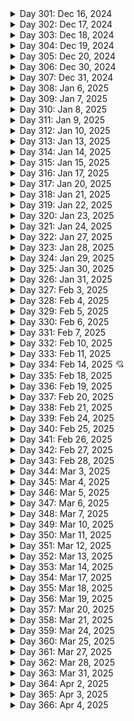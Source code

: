 <details>
  <summary>Day 301: Dec 16, 2024</summary>

  ### Today's Progress:
  * I continued working on the Responsive Design module (96% complete) of the Frontend Mentor Frontend Dev path (52% complete) from Scrimba.
    * I continued working and completed on the Building a Product Splash Page section (100% complete).
    * I started and completed working on Building a Responsive Layout with CSS Grid (100% complete).
    * I briefly started working on the Learning Journal solo project.

  ### Link to work:
  * None

  ### New thing(s) learned:
  * I learned how the `box-sizing: border-box` tag works when using CSS (makes sense with it being inside of a CSS Reset), how grid columns, rows, and gap works, the fr unit and how it works, how grid-template-areas work, and how to create a responsive image grid.

  ### Thoughts:
  * I'm happy with how far I got today. Tomorrow, I'm going to get a start on the Learning Journal solo project as I just got the basics of it setup for myself. Here's the next 100 days!

  ### Time spent working
  * 2.2 hrs
</details>

<details>
  <summary>Day 302: Dec 17, 2024</summary>

  ### Today's Progress:
  * I continued working on the Responsive Design module (96% complete) of the Frontend Mentor Frontend Dev path (52% complete) from Scrimba.
    * I started really working on the Learning Journal solo project.

  ### Link to work:
  * None

  ### New thing(s) learned:
  * None

  ### Thoughts:
  * I took the time to rename every layer/group in the Penpot file (ported the Project's Figma file) and moved different layers around that would make sense to me. From there, I wrote out my CSS Reset and custom properties that I believe the project would need. Afterwards, I wrote out my templates with random text to get an idea for what I was doing. I'm enjoying the project so far, I'm excited to see what I can do with it!

  ### Time spent working
  * 1.25 hrs
</details>

<details>
  <summary>Day 303: Dec 18, 2024</summary>

  ### Today's Progress:
  * I continued working on the Responsive Design module (96% complete) of the Frontend Mentor Frontend Dev path (52% complete) from Scrimba.
    * I continued working on the Learning Journal solo project.

  ### Link to work:
  * None

  ### New thing(s) learned:
  * None

  ### Thoughts:
  * I competed the Heading/Navigation section along with the Hero section. With this project, I'm really going slow and taking my time to make sure everything looks good and I understand what I'm doing.

  ### Time spent working
  * 1.25 hrs
</details>

<details>
  <summary>Day 304: Dec 19, 2024</summary>

  ### Today's Progress:
  * I continued working on the Learning Journal solo project from Scrimba's Frontend Developer Path.

  ### Link to work:
  * None

  ### New thing(s) learned:
  * None

  ### Thoughts:
  * I was working on the project when Penpot decided to continously crash while trying to work on the Hero section of the Home page. I decided to stop working for the day since it's a problem posted in their GitHub.

  ### Time spent working
  * 2 hrs
</details>

<details>
  <summary>Day 305: Dec 20, 2024</summary>

  ### Today's Progress:
  * I continued working on the Learning Journal solo project from Scrimba's Frontend Developer Path.

  ### Link to work:
  * None

  ### New thing(s) learned:
  * None

  ### Thoughts:
  * Penpot was finally working today after they fixed the bug or it just went away. I decided to use Figma for a little bit to see if that would work, and thankfully it did. I completed the Home page and part of the Blog/About page which I'll continue next week.

  ### Time spent working
  * 2 hrs
</details>

<details>
  <summary>Day 306: Dec 30, 2024</summary>

  ### Today's Progress:
  * I completed working on the Responsive Design module (100% complete) of the Frontend Mentor Frontend Dev path (52% complete) from Scrimba.
    * I completed working on the Learning Journal solo project from Scrimba's Frontend Developer Path.
  * I went back to reading Chris Minnick's book (Coding for Dummies) to read Book 2 (Basic Web Coding) Ch.6 (Styling with Bootstrap CSS).
    * Finished reading Ch.6 and finished taking notes on the chapter.

  ### Link to work:
  * None

  ### New thing(s) learned:
  * I learned how to use Bootstrap CSS along with the basic uses of it.

  ### Thoughts:
  * I've completed working on the Learning Journal project from Scrimba. After taking a look at what to do next on my to-do list, I decided to finish my reading. That will be my goal for a while. It was nice to take some time for the holidays to recharge!

  ### Time spent working
  * 2 hrs
</details>

<details>
  <summary>Day 307: Dec 31, 2024</summary>

  ### Today's Progress:
  * I went back to reading Chris Minnick's book (Coding for Dummies) to read Book 3 (Advanced Web Coding) Ch.2 (Writing your First JavaScript Program).
    * Finished reading Ch.2 and started taking notes on the chapter.

  ### Link to work:
  * None

  ### New thing(s) learned:
  * I learned about other code editors I haven't heard of before and more event attributes that can be used within HTML.

  ### Thoughts:
  * I should've read these chapters earlier, but I didn't feel like I needed to since I understood them, or so I thought. Going back to reading these has been good to help me understand more about JavaScript.

  ### Time spent working
  * 1.25 hrs
</details>

<details>
  <summary>Day 308: Jan 6, 2025</summary>

  ### Today's Progress:
  * I finished taking notes on Ch.2, completed reading Chapter 9 (Controlling the Browser with the Window Object), and started taking notes from Chris Minnick's book (Coding for Dummies).

  ### Link to work:
  * None

  ### New thing(s) learned:
  * I learned about the basics of the Browser Object Model and how it works.

  ### Thoughts:
  * This was a very interesting chapter that I didn't give much thought to. But, after reading it everything makes sense. Also, I took some time off during the week of New Years to relax and take a quick break before jumping back in.

  ### Time spent working
  * 1.25 hrs
</details>

<details>
  <summary>Day 309: Jan 7, 2025</summary>

  ### Today's Progress:
  * I finished taking notes on Chapter 9 (Controlling the Browser with the Window Object) from Chris Minnick's book (Coding for Dummies).

  ### Link to work:
  * None

  ### New thing(s) learned:
  * I learned more about the basics of the Window object within JavaScript.

  ### Thoughts:
  * I never understood how different websites/applications could show you the location of where you are or what browser you're using. But now, I see how easy it is to show that information.

  ### Time spent working
  * 1.2 hrs
</details>

<details>
  <summary>Day 310: Jan 8, 2025</summary>

  ### Today's Progress:
  * Continued reading Chris Minnick's book (Coding for Dummies) in Book 3 Ch.11 (Using Events in JavaScript) and started taking notes.

  ### Link to work:
  * None

  ### New thing(s) learned:
  * I learned about the basics of events within JavaScript and a few different ways to use them.

  ### Thoughts:
  * None

  ### Time spent working
  * 1 hr
</details>

<details>
  <summary>Day 311: Jan 9, 2025</summary>

  ### Today's Progress:
  * Continued working on and finished taking notes for Book 3 Ch.11 (Using Events in JavaScript) and finished taking notes.
  * Started reading Book 3 Ch.12 (Integrating Input and Output) and finished taking notes.

  ### Link to work:
  * None

  ### New thing(s) learned:
  * I learned more about how form elements work and how to make sure no bad actors mess with your webpage within the form.

  ### Thoughts:
  * Forms may look easy at first, but then you realize that someone could mess with your website which isn't very cool. Why do people have to ruin nice things?!

  ### Time spent working
  * 2.16 hrs
</details>

<details>
  <summary>Day 312: Jan 10, 2025</summary>

  ### Today's Progress:
  * Started and finished reading Book 3 Ch.13 (Understanding Callbacks and Closures) and finished taking notes.

  ### Link to work:
  * None

  ### New thing(s) learned:
  * I learned about the basics of using functions within functions.

  ### Thoughts:
  * None

  ### Time spent working
  * 1.1 hrs
</details>

<details>
  <summary>Day 313: Jan 13, 2025</summary>

  ### Today's Progress:
  * Started and finished reading Book 3 Ch.14 (Embracing AJAX and JSON) and finished taking notes.

  ### Link to work:
  * None

  ### New thing(s) learned:
  * I learned about the basics of working with AJAX and JSON to move information to a JavaScript file and place it into a HTML file.

  ### Thoughts:
  * I can see how this would be helpful depending on the project you're working on. I'm always unsure of when I'll use it, but with the future you just never know.

  ### Time spent working
  * 1.3 hrs
</details>

<details>
  <summary>Day 314: Jan 14, 2025</summary>

  ### Today's Progress:
  * I went back into my Notion checklist and started to plan out what projects I wanted to complete hopefully during this 100 days. My goal is to follow the learning paths of Frontend Mentor and do the projects from Roadmap.sh.

  ### Link to work:
  * None

  ### New thing(s) learned:
  * None

  ### Thoughts:
  * I'm glad I have all this written out so I can get a better idea of what I'm doing. Also, I'm going to upload my notes from Coding for Dummies sometime soon when I get a chance.

  ### Time spent working
  * 1.1 hrs
</details>

<details>
  <summary>Day 315: Jan 15, 2025</summary>

  ### Today's Progress:
  * I uploaded my notes from my reading of JavaScript chapters from Chris Minnick's book (Coding for Dummies).
    * I also updated the tags for each page of notes since I updated them as well in Obsidian.
  * I uploaded the folders needed for notes for Chris Minnick's book (JavaScript for Dummies).
  * Fixed up README and resources files.

  ### Link to work:
  * None

  ### New thing(s) learned:
  * None

  ### Thoughts:
  * Today was a organization kind of day which is nice to do every once in a while. Tomorrow, I'm going to get started on projects.

  ### Time spent working
  * 1 hr
</details>

<details>
  <summary>Day 316: Jan 17, 2025</summary>

  ### Today's Progress:
  * I worked on and completed MDN's Markup Letter and Planet Table projects.

  ### Link to work:
  * None

  ### New thing(s) learned:
  * None

  ### Thoughts:
  * Instead of using AI to help assist me, I blocked all AI sites and more while working. This really helped a lot!

  ### Time spent working
  * 1.75 hrs
</details>

<details>
  <summary>Day 317: Jan 20, 2025</summary>

  ### Today's Progress:
  * For my notes, I created a Code Snippet for a responsive navigation bar using HTML and CSS.
  * I started working on and completed the MDN project of structuring content within a web page.

  ### Link to work:
  * None

  ### New thing(s) learned:
  * None

  ### Thoughts:
  * For the future, I'm going to make one big repo on my GitHub of all my projects since it's nice to have everything I've made in one spot rather than multiple repos. I'm enjoying working on these projects though and learning a lot!

  ### Time spent working
  * 1.75 hrs
</details>

<details>
  <summary>Day 318: Jan 21, 2025</summary>

  ### Today's Progress:
  * I started working on and completed the Frontend Mentor project of the Blog Preview Component.

  ### Link to work:
  * None

  ### New thing(s) learned:
  * None

  ### Thoughts:
  * I still plan on putting everything in a repo so I can show off my work I've done. After working on this project, I'm actually proud of myself and happy for not cheating and actually doing this project. Here's to more of that feeling in the future!

  ### Time spent working
  * 1.25 hrs
</details>

<details>
  <summary>Day 319: Jan 22, 2025</summary>

  ### Today's Progress:
  * I started working on and completed the Roadmap.sh Beginner project of creating a single-page CV with no CSS.
  * I created my Repo to store all my projects in one place. This taught me a bit of how GitHub works.

  ### Link to work:
  * [Single Page CV - Roadmap.sh Project](https://github.com/kylecreate/PersonalProjects/tree/main/Roadmap-Projects/Beginner/Single-Page-CV)

  ### New thing(s) learned:
  * None

  ### Thoughts:
  * I'm happy to have finally made my huge repo of projects. Now I have some place to store them! Looking forward to filling this up.

  ### Time spent working
  * 1 hrs
</details>

<details>
  <summary>Day 320: Jan 23, 2025</summary>

  ### Today's Progress:
  * I started working on the freeCodeCamp certification project for Responsive Web Design (Survey Form) by writing out the HTML and basic CSS to get it started.

  ### Link to work:
  * None

  ### New thing(s) learned:
  * I remembered how to create forms and the basics of them.

  ### Thoughts:
  * This project is coming out nicely!

  ### Time spent working
  * 1.7 hrs
</details>

<details>
  <summary>Day 321: Jan 24, 2025</summary>

  ### Today's Progress:
  * Created a code snippet of centering a `div` using both HTML and CSS for my Web Dev Obsidian vault
  * Continued working on and completed the Survey Form project from freeCodeCamp
  * Completed working on a Scrimba CSS Challenges, the Spoiler Reveal Challenge and then started on the Colorful Button Challenge

  ### Link to work:
  * [freeCodeCamp Survey Form Project](https://github.com/kylecreate/PersonalProjects/tree/main/freeCodeCamp-Projects/Responsive-Web/Survey-Form)
  * [Scrimba CSS Challenge - Spoiler Revealer](https://github.com/kylecreate/PersonalProjects/tree/main/Scrimba-Projects/CSS-Challenges/Spoiler-Reveal)

  ### New thing(s) learned:
  * None

  ### Thoughts:
  * Happy with how I'm working on these projects!

  ### Time spent working
  * 2 hrs
</details>

<details>
  <summary>Day 322: Jan 27, 2025</summary>

  ### Today's Progress:
  * Continued working on and completed the Colorful Button challenge from Scrimba's CSS Challenges
  * Started and completed working on the Basic HTML Website project from Roadmap.sh.
  * Started and completed working freeCodeCamp's Responsive Design Tribute site certification project

  ### Link to work:
  * [Scrimba's Colorful Button](https://github.com/kylecreate/PersonalProjects/tree/main/Scrimba-Projects/CSS-Challenges/Colorful-Button)
  * [Roadmap.sh Basic Site](https://github.com/kylecreate/PersonalProjects/tree/main/Roadmap-Projects/Beginner/Basic-Site)
  * [freeCodeCamp Tribute Page](https://github.com/kylecreate/PersonalProjects/tree/main/freeCodeCamp-Projects/Responsive-Web/Tribute-Page)

  ### New thing(s) learned:
  * How to give a button a border on the outside of a button using a div instead of the button itself.

  ### Thoughts:
  * These projects are just flying by and I'm learning a lot. I think having a large list of projects I can work on is a good way to see my progress and what I can do next.

  ### Time spent working
  * 2 hrs
</details>

<details>
  <summary>Day 323: Jan 28, 2025</summary>

  ### Today's Progress:
  * I started watching Kevin Powell's podcast on navigating ADHD as a developer with Chris Ferdinandi and taking notes.

  ### Link to work:
  * [Navigating ADHD as a developer](https://www.youtube.com/watch?v=epts-KTaK4w)

  ### New thing(s) learned:
  * How ADHD works, the benefits, and the downsides of having it.

  ### Thoughts:
  * I've known that I have ADHD, but this just makes a lot more sense now that I've watched this and learned a lot from it. Now I just want to research it more from a developer and personal perspective.

  ### Time spent working
  * 1.25 hrs
</details>

<details>
  <summary>Day 324: Jan 29, 2025</summary>

  ### Today's Progress:
  * Started working on and completed Scrimba's CSS Challenge of the Expanding Search Bar
  * Started working on and completed Frontend Mentor's Social Links component challenge.

  ### Link to work:
  * [Scrimba Expanding Search](https://github.com/kylecreate/PersonalProjects/tree/main/Scrimba-Projects/CSS-Challenges/Expanding-Search)
  * [Frontend Mentor Social Links](https://github.com/kylecreate/PersonalProjects/tree/main/FrontendMentor-Projects/Getting-Started/Social-Links)

  ### New thing(s) learned:
  * I learned how to remove the placeholder text within a search bar when it's active/focused.

  ### Thoughts:
  * A lot of these projects are getting easier over time as I'm working on them which is good. Each one is a challenge when I start it anyways. Looking forward to working on more!

  ### Time spent working
  * 1.35 hrs
</details>

<details>
  <summary>Day 325: Jan 30, 2025</summary>

  ### Today's Progress:
  * Started working on the styling of the roadmap.sh project of the Personal Portfolio.

  ### Link to work:
  * None

  ### New thing(s) learned:
  * None

  ### Thoughts:
  * With this project, I've completed the mobile viewport of the site first before moving onto the desktop viewport. Originally, I started with the desktop viewport, but then removed all my code and went back to mobile.

  ### Time spent working
  * 2.5 hrs
</details>

<details>
  <summary>Day 326: Jan 31, 2025</summary>

  ### Today's Progress:
  * Continued working on the roadmap.sh project of the Personal Portfolio.

  ### Link to work:
  * None

  ### New thing(s) learned:
  * None

  ### Thoughts:
  * I restarted from scratch since I felt like something was off. I took the day re-writing my HTML and CSS to make it look better, hopefully.

  ### Time spent working
  * 2.5 hrs
</details>

<details>
  <summary>Day 327: Feb 3, 2025</summary>

  ### Today's Progress:
  * Continued working on the roadmap.sh project of the Personal Portfolio. I'm going to come back to this in the future since there's a lot going on that isn't working.
  * Started working on and completed the freeCodeCamp Responsive Web Design certification project of the Tech Document.

  ### Link to work:
  * [freeCodeCamp Tech Doc](https://github.com/kylecreate/PersonalProjects/tree/main/freeCodeCamp-Projects/Responsive-Web/Tech-Doc)

  ### New thing(s) learned:
  * None

  ### Thoughts:
  * I'm still having a bit of a hard time with the roadmap.sh project. I may go back for a 3rd time and re-write everything from scratch. Something about this project is confusing, but I'm not going to skip it!

  ### Time spent working
  * 2 hrs
</details>

<details>
  <summary>Day 328: Feb 4, 2025</summary>

  ### Today's Progress:
  * Continued working on the roadmap.sh project of the Personal Portfolio. I went back and started from scratch with my HTML and CSS.

  ### Link to work:
  * None

  ### New thing(s) learned:
  * None

  ### Thoughts:
  * After starting from scratch for a 3rd time, I'm happy with the mobile viewport. Tomorrow, I'll work on the Desktop viewport.

  ### Time spent working
  * 1.25 hrs
</details>

<details>
  <summary>Day 329: Feb 5, 2025</summary>

  ### Today's Progress:
  * Completed working on the roadmap.sh project of the Personal Portfolio.
  * Started working on MDN's project of the Mozilla Splash Page.

  ### Link to work:
  * [Personal Portfolio - roadmap.sh](https://github.com/kylecreate/PersonalProjects/tree/main/Roadmap-Projects/Beginner/Personal-Portfolio)

  ### New thing(s) learned:
  * None

  ### Thoughts:
  * I finished the roadmap.sh project of the Personal Portfolio, but my only problem was I couldn't get my teacher reviews section to be centered within the page for some reason. I'm happy with how it looks, I just need to figure out the problem with that section.

  ### Time spent working
  * 1.25 hrs
</details>

<details>
  <summary>Day 330: Feb 6, 2025</summary>

  ### Today's Progress:
  * Started working on and completed the MDN project of creating the Mozilla Splash Page.
  * Started working on and completed the CSS Challenge from Scrimba of the Codepen Tile.
  * Started working on the Recipe Page project from Frontend Mentor.

  ### Link to work:
  * [Scrimba CSS Challenge - Codepen Tile](https://github.com/kylecreate/PersonalProjects/tree/main/Scrimba-Projects/CSS-Challenges/Codepen-Tile)
  * [MDN HTML - Mozilla Splash Page](https://github.com/kylecreate/PersonalProjects/tree/main/MDN-Projects/Mozilla-Splash)

  ### New thing(s) learned:
  * None

  ### Thoughts:
  * These projects have been very fun so far. It's amazing how much I'm also learning while working on these. For the roadmap.sh project I "finished" yesterday, I may ask for help on that in the future to see what I did wrong.

  ### Time spent working
  * 2 hrs
</details>

<details>
  <summary>Day 331: Feb 7, 2025</summary>

  ### Today's Progress:
  * Continued working on and completed Frontend Mentor's Recipe Page challenge.
  * Started working on and completed roadmap.sh's project of the Changelog Component.
  * Started working on the Product Landing Page project from freeCodeCamp.

  ### Link to work:
  * [Roadmap.sh Changelog Component](https://github.com/kylecreate/PersonalProjects/tree/main/Roadmap-Projects/Beginner/Changelog-Component)
  * [Frontend Mentor Recipe Page](https://github.com/kylecreate/PersonalProjects/tree/main/FrontendMentor-Projects/Getting-Started/Recipe-Page)

  ### New thing(s) learned:
  * None

  ### Thoughts:
  * None

  ### Time spent working
  * 2 hrs
</details>

<details>
  <summary>Day 332: Feb 10, 2025</summary>

  ### Today's Progress:
  * Worked on my personal portfolio website to get it ready for job hunting.

  ### Link to work:
  * None

  ### New thing(s) learned:
  * None

  ### Thoughts:
  * I took my time in re-writing and organizing my HTML/CSS better so it's easier to read in general. It came to my attention from peers and family that I should start looking for a job. I have a few things to finish before I start looking. Excited to get all this done and finally have a job!

  ### Time spent working
  * 2.7 hrs
</details>

<details>
  <summary>Day 333: Feb 11, 2025</summary>

  ### Today's Progress:
  * Completed working on my personal portfolio website.

  ### Link to work:
  * None

  ### New thing(s) learned:
  * How to link DNS through Netlify to Porkbun.

  ### Thoughts:
  * I'm just waiting on my website to work with the DNS now.

  ### Time spent working
  * 1.25 hrs
</details>

<details>
  <summary>Day 334: Feb 14, 2025 💘</summary>

  ### Today's Progress:
  * Fixed a small issue with my Recipe Page project from Frontend Mentor.
  * Added code snippets to my Web Dev vault in Obsidian of PX to Percentages, Margin/Padding to EM, and Font Sizes in REM for future use.
  * Started working on Roadmap.sh's Testimonial Cards challenge.

  ### Link to work:
  * None

  ### New thing(s) learned:
  * I learned the many different sizes and use cases for EM, REM, and %'s.

  ### Thoughts:
  * I'm still gathering things and working on my resume/cover letters. My goal is to use Notion for my job hunting info/links/database while hunting for a job, continue working on projects, and find at least a job to apply to every day.

  ### Time spent working
  * 1.25 hrs
</details>

<details>
  <summary>Day 335: Feb 18, 2025</summary>

  ### Today's Progress:
  * Started and completed the MDN project of styling a Biography page.
	* Started and completed the Scrimba CSS Challenge of Loading Animation #1.
	* Started working on the roadmap.sh project of Testimonial Cards.

  ### Link to work:
  * [MDN Biography Page](https://github.com/kylecreate/PersonalProjects/tree/main/MDN-Projects/Biography-Page)
  * [Scrimba CSS Loading Animation #1](https://github.com/kylecreate/PersonalProjects/tree/main/Scrimba-Projects/CSS-Challenges/Loading-Animation-1)

  ### New thing(s) learned:
  * I learned more about CSS loading animations and how to create a simple loading animation.

  ### Thoughts:
  * Work hard, play hard, learn hard!

  ### Time spent working
  * 1.35 hrs
</details>

<details>
  <summary>Day 336: Feb 19, 2025</summary>

  ### Today's Progress:
  * Started working on roadmap.sh's Testimonial Cards project and freeCodeCamp's final certification project of the Personal Portfolio.

  ### Link to work:
  * None

  ### New thing(s) learned:
  * None

  ### Thoughts:
  * I started working on the testimonial card project and realized it's a bit tough. Then, I decided to finish off the final fCC project before continuing with the roadmap project. This project seems a bit tough, but in time I'll get it!

  ### Time spent working
  * 1.25 hrs
</details>

<details>
  <summary>Day 337: Feb 20, 2025</summary>

  ### Today's Progress:
  * Continued to work on and completed the final freeCodeCamp Responsive Web Design certification project of the Personal Portfolio page.
  * Continued to work on and completed the roadmap.sh project of the Testimonial Cards project.
  * Started working on and completed the MDN project of Styling a Digital Business Card.

  ### Link to work:
  * [freeCodeCamp Personal Portfolio](https://github.com/kylecreate/PersonalProjects/tree/main/freeCodeCamp-Projects/Responsive-Web/Personal-Portfolio)
  * [roadmap.sh Testimonial Cards](https://github.com/kylecreate/PersonalProjects/tree/main/Roadmap-Projects/Beginner/Testimonial-Cards)
  * [MDN Digital Business Card](https://github.com/kylecreate/PersonalProjects/tree/main/MDN-Projects/Digital-Business-Card)

  ### New thing(s) learned:
  * None

  ### Thoughts:
  * 3 projects down today, not a bad day! I'm just about at the half way point of completing the list of Beginner projects in my Notion before moving onto the intermediate projects list. I'm definitely learning a lot even if some of these are easy to work on.

  ### Time spent working
  * 2.5 hrs
</details>

<details>
  <summary>Day 338: Feb 21, 2025</summary>

  ### Today's Progress:
  * Started and completed MDN's Fancy Letterhead Challenge
  * Started and completed the Scrimba CSS Challenge of Loading Animation #2 and the Archery Target

  ### Link to work:
  * [Scrimba CSS Challenge - Loading Animation #2](https://github.com/kylecreate/PersonalProjects/tree/main/Scrimba-Projects/CSS-Challenges/Loading-Animation-2)
  * [Scrimba CSS Challenge - Archery Target](https://github.com/kylecreate/PersonalProjects/tree/main/Scrimba-Projects/CSS-Challenges/Archery-Target)
  * [MDN - Fancy Letterhead](https://github.com/kylecreate/PersonalProjects/tree/main/MDN-Projects/Fancy-Letterhead)

  ### New thing(s) learned:
  * CSS Animations with keyframes to make things move.

  ### Thoughts:
  * It was a short work day, but that's ok. I got more done today which is good. My goal is never to do too many projects in a day to prevent burnout. I'm just glad I'm getting these done! My list keeps getting smaller and smaller.

  ### Time spent working
  * 1.5 hrs
</details>

<details>
  <summary>Day 339: Feb 24, 2025</summary>

  ### Today's Progress:
  * Started and completed working on the Datepicker UI project and Accessible Form UI project from roadmap.sh.

  ### Link to work:
  * [Roadmap.sh Datepicker UI](https://github.com/kylecreate/PersonalProjects/tree/main/Roadmap-Projects/Beginner/Datepicker)
  * [Roadmap.sh Accessible Form UI](https://github.com/kylecreate/PersonalProjects/tree/main/Roadmap-Projects/Beginner/Accessible-Form)

  ### New thing(s) learned:
  * How to create a calendar in HTML/CSS. Not sure how useful it will be in the future, but I understand it now.

  ### Thoughts:
  * I originally had a late start to my day, but I got these 2 done which is good. I'm now caught up on doing 1 project from each section of my list as I'll be able to go back and forth now.

  ### Time spent working
  * 2.3 hrs
</details>

<details>
  <summary>Day 340: Feb 25, 2025</summary>

  ### Today's Progress:
  * Started and completed working on the MDN project of creating a cool box.
  * Started and completed working on Scrimba's CSS Challenge of a Word Carousel.
  * Started and completed working on roadmap.sh's project of a Image Grid Layout.

  ### Link to work:
  * [MDN - Cool Box](https://github.com/kylecreate/PersonalProjects/tree/main/MDN-Projects/Cool-Box)
  * [Scrimba CSS Challenge - Word Carosuel](https://github.com/kylecreate/PersonalProjects/tree/main/Scrimba-Projects/CSS-Challenges/Word-Carousel)
  * [Roadmap.sh - Image Grid (Responsive)](https://github.com/kylecreate/PersonalProjects/tree/main/Roadmap-Projects/Beginner/Image-Grid)

  ### New thing(s) learned:
  * How to create a responsive image grid

  ### Thoughts:
  * Another 3 projects down for the day! I'm shocked with how quick these are going now and feel like I've really learned a lot while working on these.

  ### Time spent working
  * 1.25 hrs
</details>

<details>
  <summary>Day 341: Feb 26, 2025</summary>

  ### Today's Progress:
  * Started and completed the MDN project of Styling a School Homepage.
  * Started and completed the Scrimba CSS Challenge of creating France's flag.
  * Started and completed working on the roadmap.sh project of creating a Tooltip UI.

  ### Link to work:
  * [MDN - School Homepage](https://github.com/kylecreate/PersonalProjects/tree/main/MDN-Projects/School-Homepage)
  * [Roadmap.sh - Tooltip UI](https://github.com/kylecreate/PersonalProjects/tree/main/Roadmap-Projects/Beginner/Tooltip-UI)
  * [Scrimba - French Flag](https://github.com/kylecreate/PersonalProjects/tree/main/Scrimba-Projects/CSS-Challenges/France-Flag)

  ### New thing(s) learned:
  * How to create a tooltip and how to create a flag like the French flag.

  ### Thoughts:
  * I had a little trouble with the French flag since I wasn't sure how to turn it on its side. After watching the solution after getting fairly far and trying many different ideas, it made sense to make each stripe a flex-grow of 1.

  ### Time spent working
  * 1.25 hrs
</details>

<details>
  <summary>Day 342: Feb 27, 2025</summary>

  ### Today's Progress:
  * Started and completed working on the MDN project of a Fundamental Layout.
  * Started and completed working on the Scrimba CSS Challenge of creating the flag of Germany.
  * Started working on the final MDN project of Accessibility Troubleshooting.

  ### Link to work:
  * [MDN - Fundamental Layout](https://github.com/kylecreate/PersonalProjects/tree/main/MDN-Projects/Fundamental-Layout)
  * [Scrimba - Germany Flag](https://github.com/kylecreate/PersonalProjects/tree/main/Scrimba-Projects/CSS-Challenges/German-Flag)

  ### New thing(s) learned:
  * I learned more about accessibility and layouts with the last project that I'm working on.

  ### Thoughts:
  * Another productive day! My goal was to finish all 3, but I didn't want to burn myself out with this last MDN project. I pretty much re-wrote the whole HTML and I'm in progress with the CSS. Everything is coming along nicely!

  ### Time spent working
  * 2.3 hrs
</details>

<details>
  <summary>Day 343: Feb 28, 2025</summary>

  ### Today's Progress:
  * Continued and completed working on the final MDN project of Accessibility Troubleshooting.
  * Started working on and completed working on Scrimba's CSS Challenges of creating the flags of Madagascar and Switzerland.

  ### Link to work:
  * [MDN - Accessibility Troubleshooting](https://github.com/kylecreate/PersonalProjects/tree/main/MDN-Projects/Accessibility-Troubleshotting)
  * [Scrimba - Madagascar Flag](https://github.com/kylecreate/PersonalProjects/tree/main/Scrimba-Projects/CSS-Challenges/Madagascar-Flag)
  * [Scrimba - Switzerland Flag](https://github.com/kylecreate/PersonalProjects/tree/main/Scrimba-Projects/CSS-Challenges/Switzerland-Flag)

  ### New thing(s) learned:
  * I learned more about positioning while working on the Switzerland flag from Scrimba.

  ### Thoughts:
  * In the future, I may go back and work more on the Accessibility Troubleshooting project from MDN since something doesn't feel right about it in my eyes. My HTML feels right, but the CSS needs a bit more work. Also, I may change the font since it's hard to read to begin with.

  ### Time spent working
  * 1.25 hrs
</details>

<details>
  <summary>Day 344: Mar 3, 2025</summary>

  ### Today's Progress:
  * Went back and worked on the MDN project of Accessibility Troubleshooting and fixed up a few things to make it look better.
  * Worked on and completed Scrimba's CSS Challenges of the Japan, Sweden, and Niger flags.

  ### Link to work:
  * [Scrimba - Japan Flag](https://github.com/kylecreate/PersonalProjects/tree/main/Scrimba-Projects/CSS-Challenges/Japan-Flag)
  * [Scrimba - Sweden Flag](https://github.com/kylecreate/PersonalProjects/tree/main/Scrimba-Projects/CSS-Challenges/Sweden-Flag)
  * [Scrimba - Niger Flag](https://github.com/kylecreate/PersonalProjects/tree/main/Scrimba-Projects/CSS-Challenges/Niger-Flag)

  ### New thing(s) learned:
  * None

  ### Thoughts:
  * I probably could've gotten more done today if the power wasn't out for maintenance this morning. But, as long as I got a few things done, I'm happy. As I work on these Scrimba challenges before moving onto my next section of projects, I'm going to take some time to write out/plan some project ideas for myself. Gotta work hard to play hard in the future!

  ### Time spent working
  * 1.25 hrs
</details>

<details>
  <summary>Day 345: Mar 4, 2025</summary>

  ### Today's Progress:
  * Continued working on Scrimba's CSS Challenges of the GitHub Profile Layout and Toggle Switch.
  * Worked on some future project ideas for my portfolio.

  ### Link to work:
  * [Scrimba - GitHub Layout](https://github.com/kylecreate/PersonalProjects/tree/main/Scrimba-Projects/CSS-Challenges/GitHub-Layout)
  * [Scrimba - Toggle Switch](https://github.com/kylecreate/PersonalProjects/tree/main/Scrimba-Projects/CSS-Challenges/Toggle-Switch)

  ### New thing(s) learned:
  * I learned how to create a toggle switch using CSS only and a HTML label and checkbox.

  ### Thoughts:
  * Out of the two that I worked on today, the Toggle Switch was the one I was unsure about. After looking at other examples of a toggle switch using HTML/CSS only, there's easier ways to make one of these for sure. As for my other project ideas, some are simple ideas and others are for the distant future using ReactJS but designing them in Penpot.

  ### Time spent working
  * 1.25 hrs
</details>

<details>
  <summary>Day 346: Mar 5, 2025</summary>

  ### Today's Progress:
  * Continued working on Scrimba's CSS challenges of the Ace of Spaces and Four of Hearts.
  * Continued working on project ideas that I've written down to make sure I remember what I'm doing in the future.

  ### Link to work:
  * [Scrimba - Ace of Spades](https://github.com/kylecreate/PersonalProjects/tree/main/Scrimba-Projects/CSS-Challenges/Ace-of-Spades)
  * [Scrimba - Four of Hearts](https://github.com/kylecreate/PersonalProjects/tree/main/Scrimba-Projects/CSS-Challenges/Four-of-Hearts)

  ### New thing(s) learned:
  * None

  ### Thoughts:
  * Another great day of coding and working on project ideas!

  ### Time spent working
  * 1.25 hrs
</details>

<details>
  <summary>Day 347: Mar 6, 2025</summary>

  ### Today's Progress:
  * Worked more on the Scrimba CSS Challenges of Adjustable Progress Bar, Jeopardy Flashcard, Loading Animation #3, and the Instagram Stories Menu.
  * Added a Captcha check for the contact form on my personal portfolio to hopefully stop bots from sending me blank messages.

  ### Link to work:
  * [Scrimba - Adjustable Progress Bar](https://github.com/kylecreate/PersonalProjects/tree/main/Scrimba-Projects/CSS-Challenges/Adjust-Progress-Bar)
  * [Scrimba - Instagram Stories Menu](https://github.com/kylecreate/PersonalProjects/tree/main/Scrimba-Projects/CSS-Challenges/Instagram-Stories-Menu)
  * [Scrimba - Jeopardy Card Flip](https://github.com/kylecreate/PersonalProjects/tree/main/Scrimba-Projects/CSS-Challenges/Jeopardy-Card-Flip)
  * [Scrimba - Loading Animation #3](https://github.com/kylecreate/PersonalProjects/tree/main/Scrimba-Projects/CSS-Challenges/Loading-Animation-3)

  ### New thing(s) learned:
  * I learned about many different CSS techniques of making a card flip when hovering, how to make a spinning loading animation, and how to adjust a progress bar.

  ### Thoughts:
  * Today was a busy day! I have 2 more CSS challenges from Scrimba to complete before I've completed my Beginner project list and move onto my Intermediate list. For the past 2 weeks or so, I've been getting 4 emails every night from bots that send me blank messages on my contact form. Because of that, I've added a captcha to the form thanks to the Web3Forms docs instructions.

  ### Time spent working
  * 2 hrs
</details>

<details>
  <summary>Day 348: Mar 7, 2025</summary>

  ### Today's Progress:
  * Continued working on and completed Scrimba's CSS Challenges of the Animated Progress Bar and GitHub Contribution Graph.

  ### Link to work:
  * [Scrimba - Animated Progress Bar](https://github.com/kylecreate/PersonalProjects/tree/main/Scrimba-Projects/CSS-Challenges/Animated-Progress)
  * [Scrimba - GitHub Contribution Graph](https://github.com/kylecreate/PersonalProjects/tree/main/Scrimba-Projects/CSS-Challenges/GitHub-Graph)

  ### New thing(s) learned:
  * None

  ### Thoughts:
  * Now that I've finished a lot of CSS work, I'm going to start focusing on JavaScript related projects. My goal is to work on Frontend Mentor, MDN, Roadmap.sh, freeCodeCamp, and possibly others. Looking forward to the start of next week!

  ### Time spent working
  * 2 hrs
</details>

<details>
  <summary>Day 349: Mar 10, 2025</summary>

  ### Today's Progress:
  * Worked on my Personal Projects repo to create a site to visually see and click through projects.

  ### Link to work:
  * [Personal Project Site](https://kylecreate-projects.netlify.app/)

  ### New thing(s) learned:
  * None

  ### Thoughts:
  * I just wanted to create something simple that people can click through if they'd like. There's a lot of projects, but I'm glad I finally did this. My goal was to make something similair to Notion's toggle list. Tomorrow, I plan on uploading my Frontend Mentor projects to their site and hopefully start on the FAQ Accordion project.

  ### Time spent working
  * 2 hrs
</details>

<details>
  <summary>Day 350: Mar 11, 2025</summary>

  ### Today's Progress:
  * Went through website I created yesterday to double check if images work and spacing is correct for everything.
  * Uploaded Frontend Mentor solutions to their site to get feedback on projects.

  ### Link to work:
  * None

  ### New thing(s) learned:
  * None

  ### Thoughts:
  * My goal is to go through the projects site I created yesterday and make sure everything looks good before moving onto the JavaScript projects I have planned out. It's mostly images, spacing, and small mistakes on some of my projects that I need to fix. I didn't realize it until now, but it's better late than never I suppose. Also, I uploaded my Frontend Mentor projects to their site and fixed a few things from the feedback I received. A very busy day!

  ### Time spent working
  * 1.25 hrs
</details>

<details>
  <summary>Day 351: Mar 12, 2025</summary>

  ### Today's Progress:
  * Continued and completed going through my project site to make necessary changes with spacings, image links, and more.
  * Started working on Frontend Mentor's FAQ Accordion project.

  ### Link to work:
  * None

  ### New thing(s) learned:
  * How to properly link a font (instead of importing through the CSS, I should link to it on the HTML page).

  ### Thoughts:
  * With so many images and fonts, I forgot to link them properly when hosting them on something like Netlify. I'm glad I went back and fixed all of that for all my projects. Hopefully I don't make that mistake again. As for starting the FEM project, I organized my files and started my global CSS reset and stylings before starting on the HTML.

  ### Time spent working
  * 1.5 hrs
</details>

<details>
  <summary>Day 352: Mar 13, 2025</summary>

  ### Today's Progress:
  * Started working on Frontend Mentor's FAQ Accordion project
  * Started and completed freeCodeCamp's of learning introductory JavaScript by building a Pyramid Generator.

  ### Link to work:
  * [freeCodeCamp - Pyramid Generator](https://github.com/kylecreate/PersonalProjects/tree/main/freeCodeCamp-Projects/JavaScript-Algo/Pyramid-Generator)

  ### New thing(s) learned:
  * I learned some basic JavaScript of loops and if/else statements.

  ### Thoughts:
  * Originally, I started out by working on the FAQ Accordion from Frontend Mentor, but didn't feel right for some reason. So, I switched over to freeCodeCamp to work on their JavaScript course and start on the Pyramid Generator project. This was a lot of fun and a lot of thinking.

  ### Time spent working
  * 2.3 hrs
</details>

<details>
  <summary>Day 353: Mar 14, 2025</summary>

  ### Today's Progress:
  * Continued working on the Frontend Mentor project of the FAQ Accordion.
  * Started working on and completed reviewing JavaScript Fundamentals by building a Gradebook App on freeCodeCamp #1 and #2.

  ### Link to work:
  * None

  ### New thing(s) learned:
  * None

  ### Thoughts:
  * None

  ### Time spent working
  * 2 hrs
</details>

<details>
  <summary>Day 354: Mar 17, 2025</summary>

  ### Today's Progress:
  * Started working on learning JavaScript from SuperSimpleDev on YouTube with their Beginner to Professional JavaScript course. Completed the intro, JavaScript Basics (lesson 1), and Numbers and Math (lesson 2).

  ### Link to work:
  * None

  ### New thing(s) learned:
  * What JavaScript is, how JavaScript works, how to do basic math, and how to round numbers using Math.round().

  ### Thoughts:
  * I decided to go back and learn JavaScript slowly because I feel like I still don't really understand it after all of the time I spent learning it originally. It definitely is like learning a second language. My goal after this is to have a better understanding of JavaScript and work on more projects for my portfolio! My goal is to take my time and learn, take notes, read more, and work on exercises whenever and wherever I can.

  ### Time spent working
  * 1.25 hrs
</details>

<details>
  <summary>Day 355: Mar 18, 2025</summary>

  ### Today's Progress:
  * Continued working on learning JavaScript from SuperSimpleDev on YouTube with their Beginner to Professional JavaScript course and completed the Strings lesson.
  * Commented out my contact form on my portfolio site since someone kept on spamming me even after I added a captcha to it.

  ### Link to work:
  * None

  ### New thing(s) learned:
  * The basics of strings and concatenating them.

  ### Thoughts:
  * Strings aren't too hard for me to understand, but I may have to go back and look at my notes every now and then for sure.

  ### Time spent working
  * 1.25 hrs
</details>

<details>
  <summary>Day 356: Mar 19, 2025</summary>

  ### Today's Progress:
  * Continued working on learning JavaScript from SuperSimpleDev on YouTube with their Beginner to Professional JavaScript course and completed the HTML and CSS Review, console.log() lesson.

  ### Link to work:
  * None

  ### New thing(s) learned:
  * Creating a tooltip without CSS using `title=""`.

  ### Thoughts:
  * Even though this was a small review, I still understood mostly everything but also learned a few new things which were helpful. It's now time to learn more and get better with JavaScript!

  ### Time spent working
  * 1.25 hrs
</details>

<details>
  <summary>Day 357: Mar 20, 2025</summary>

  ### Today's Progress:
  * Continued working on learning JavaScript from SuperSimpleDev on YouTube with their Beginner to Professional JavaScript course and completed the Variables and Booleans/If-Else Statements sections.

  ### Link to work:
  * None

  ### New thing(s) learned:
  * I learned about the basics of Booleans, variables, and if/if-else statements.

  ### Thoughts:
  * I'm hoping to take a note taking day tomorrow to go through my notes I've taken and add more things from reading articles/books. There was a lot to learn and practice with from these sections. Also, I'd like to start getting some code snippets together for my vault should I ever need a quick refresher.

  ### Time spent working
  * 3.2 hrs
</details>

<details>
  <summary>Day 358: Mar 21, 2025</summary>

  ### Today's Progress:
  * Gathered more resources, notes, and code snippets of everything from the past few days for my notes.

  ### Link to work:
  * None

  ### New thing(s) learned:
  * None

  ### Thoughts:
  * It's nice to take a break from watching the course to gather my notes and organize everything before I move onto more lessons/chapters.

  ### Time spent working
  * 2 hrs
</details>

<details>
  <summary>Day 359: Mar 24, 2025</summary>

  ### Today's Progress:
  * Continued to work on SuperSimpleDev's Beginner to Pro JavaScript course. Completed Lesson 7 (Functions) and Lesson 8 (Objects).

  ### Link to work:
  * None

  ### New thing(s) learned:
  * I learned about the basics of Functions and Objects within JavaScript, how they work, and how to track code when trying to find a problem.

  ### Thoughts:
  * Today was a busy day since I won't be around tomorrow to work on anything. I learned a lot and figured this would give me time to take everything in and learn from it since it's a lot. Also, I need to work on my notes more and make some code snippets for both features of JavaScript. This is also the longest I've worked while working on my journey coming in at 3.8 hrs!

  ### Time spent working
  * 3.8 hrs
</details>

<details>
  <summary>Day 360: Mar 25, 2025</summary>

  ### Today's Progress:
  * Completed working on notes and code snippets from yesterday's learning of Lesson 7 (Functions) and Lesson 8 (Objects) of SuperSimpleDev's Beginner to Pro JavaScript course.

  ### Link to work:
  * None

  ### New thing(s) learned:
  * None

  ### Thoughts:
  * My goal today since I didn't have much time to work was to clean up my notes and get some code snippets for future use if I ever get stuck on something. You just never know when you'll need something. Always good to help your future self! I feel bad I'm taking so long to learn some of this stuff since I've been at it for so long, but I just want to get a good understanding of everything before jumping into stuff. Does that make sense? Am I alone on that?

  ### Time spent working
  * 1.25 hrs
</details>

<details>
  <summary>Day 361: Mar 27, 2025</summary>

  ### Today's Progress:
  * Continued to work on SuperSimpleDev's Beginner to Pro JavaScript course. Completed Lesson 9 (Document Object Model (DOM)).

  ### Link to work:
  * None

  ### New thing(s) learned:
  * I learned about the basics of the JavaScript DOM and how to change/add/edit/remove elements within the page/window.

  ### Thoughts:
  * I really enjoyed this lesson since it was a nice refresher on the DOM. It's crazy what you can do with JavaScript once you get good at it.

  ### Time spent working
  * 2.1 hrs
</details>

<details>
  <summary>Day 362: Mar 28, 2025</summary>

  ### Today's Progress:
  * Continued to work on SuperSimpleDev's Beginner to Pro JavaScript course. Completed Lesson 10 (HTML, CSS, and JavaScript Together).

  ### Link to work:
  * None

  ### New thing(s) learned:
  * None

  ### Thoughts:
  * This was another refresher on using all 3 languages in separate files for organization. I didn't really learn anything new, but it's always helpful to make sure I'm doing something right when coding.

  ### Time spent working
  * 2.3 hrs
</details>

<details>
  <summary>Day 363: Mar 31, 2025</summary>

  ### Today's Progress:
  * Continued to work on SuperSimpleDev's Beginner to Pro JavaScript course. Completed Lesson 11a (Arrays and Loops).

  ### Link to work:
  * None

  ### New thing(s) learned:
  * I learned the basics of both arrays and loops within JavaScript.

  ### Thoughts:
  * These are probably one of the hardest concepts within JavaScript for me to understand even though they make plenty of sense when you read them in English. There's a part 2 for this lesson that I'll hopefully get a better understanding of tomorrow.

  ### Time spent working
  * 2 hrs
</details>

<details>
  <summary>Day 364: Apr 2, 2025</summary>

  ### Today's Progress:
  * Continued to work on SuperSimpleDev's Beginner to Pro JavaScript course. Completed Lesson 11b (Arrays and Loops).

  ### Link to work:
  * None

  ### New thing(s) learned:
  * I learned a few more basics of both Arrays and Loops.

  ### Thoughts:
  * I may stop here with this course and try to work on freeCodeCamp and some projects. Also, I would've worked yesterday if I hadn't bricked my PC when trying to reformat to Win11 and LMDE, fun times...

  ### Time spent working
  * 2 hrs
</details>

<details>
  <summary>Day 365: Apr 3, 2025</summary>

  ### Today's Progress:
  * Worked on notes and code snippets from SuperSimpleDev's Beginner to Pro JavaScript course. Completed Lesson 11b (Arrays and Loops).
  * Started working on Frontend Mentor's Article Preview Component project from their JavaScript Fundamentals roadmap.

  ### Link to work:
  * None

  ### New thing(s) learned:
  * None

  ### Thoughts:
  * I decided to re-write some of my notes from yesterday and add links to different references should I ever need them. Then, I got started on a project from Frontend Mentor which requires some JavaScript. Time to dive deep!

  ### Time spent working
  * 2 hrs
</details>

<details>
  <summary>Day 366: Apr 4, 2025</summary>

  ### Today's Progress:
  *

  ### Link to work:
  *

  ### New thing(s) learned:
  *

  ### Thoughts:
  *

  ### Time spent working
  *
</details>